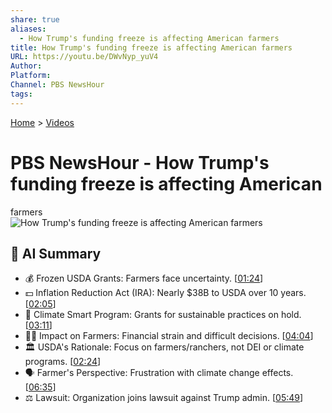 ```yaml
---
share: true
aliases:
  - How Trump's funding freeze is affecting American farmers
title: How Trump's funding freeze is affecting American farmers
URL: https://youtu.be/DWvNyp_yuV4
Author: 
Platform: 
Channel: PBS NewsHour
tags: 
---
```

[Home](../index.md) > [Videos](./index.md)  
# PBS NewsHour - How Trump's funding freeze is affecting American   
farmers  
![How Trump's funding freeze is affecting American farmers](https://youtu.be/DWvNyp_yuV4)  
  
## 🤖 AI Summary  
* 💰 Frozen USDA Grants: Farmers face uncertainty. \[[01:24](https://youtu.be/DWvNyp_yuV4&t=84)\]  
* 💵 Inflation Reduction Act (IRA): Nearly $38B to USDA over 10 years. \[[02:05](https://youtu.be/DWvNyp_yuV4&t=125)\]  
* 🌱 Climate Smart Program: Grants for sustainable practices on hold. \[[03:11](https://youtu.be/DWvNyp_yuV4&t=191)\]  
* 👨‍🌾 Impact on Farmers: Financial strain and difficult decisions. \[[04:04](https://youtu.be/DWvNyp_yuV4&t=244)\]  
* 🏛️ USDA's Rationale: Focus on farmers/ranchers, not DEI or climate programs. \[[02:24](https://youtu.be/DWvNyp_yuV4&t=144)\]  
* 🗣️ Farmer's Perspective: Frustration with climate change effects. \[[06:35](https://youtu.be/DWvNyp_yuV4&t=395)\]  
* ⚖️ Lawsuit: Organization joins lawsuit against Trump admin. \[[05:49](https://youtu.be/DWvNyp_yuV4&t=349)\]  
